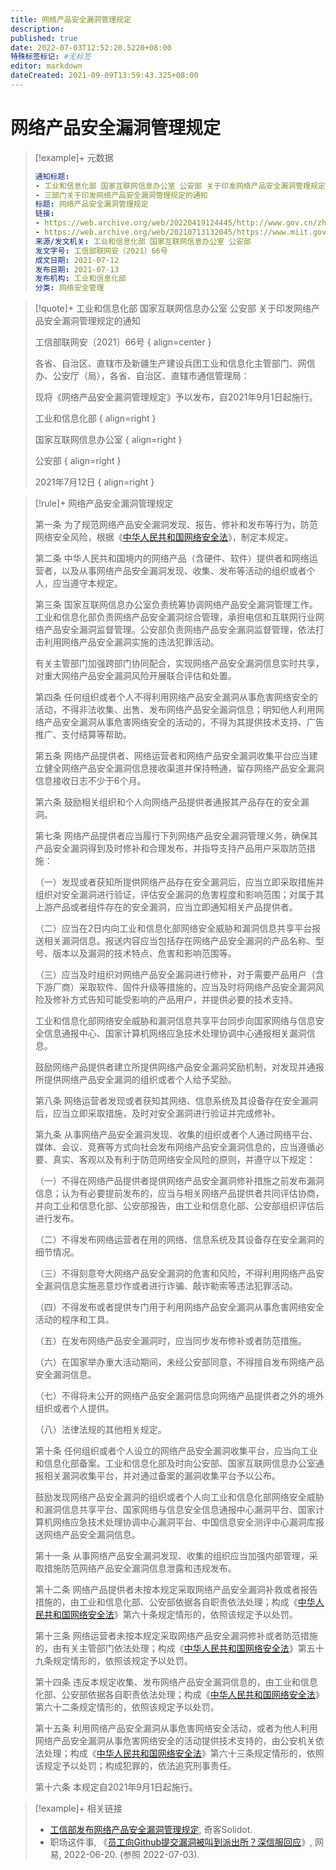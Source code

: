 ```yaml
---
title: 网络产品安全漏洞管理规定
description:
published: true
date: 2022-07-03T12:52:20.5220+08:00
特殊标签标记: #无标签
editor: markdown
dateCreated: 2021-09-09T13:59:43.325+08:00
---
```


# 网络产品安全漏洞管理规定

> [!example]+ 元数据
>
> ```YAML
> 通知标题:
> - 工业和信息化部 国家互联网信息办公室 公安部 关于印发网络产品安全漏洞管理规定的通知
> - 三部门关于印发网络产品安全漏洞管理规定的通知
> 标题: 网络产品安全漏洞管理规定
> 链接:
> - https://web.archive.org/web/20220419124445/http://www.gov.cn/zhengce/zhengceku/2021-07/14/content_5624965.htm
> - https://web.archive.org/web/20210713132045/https://www.miit.gov.cn/jgsj/waj/wjfb/art/2021/art_96c2d3de7a6f400ea1d8522b7893db7a.html
> 来源/发文机关: 工业和信息化部 国家互联网信息办公室 公安部
> 发文字号: 工信部联网安〔2021〕66号
> 成文日期: 2021-07-12
> 发布日期: 2021-07-13
> 发布机构: 工业和信息化部
> 分类: 网络安全管理
> ```

> [!quote]+ 工业和信息化部 国家互联网信息办公室 公安部 关于印发网络产品安全漏洞管理规定的通知
>
> 工信部联网安〔2021〕66号
> { align=center }
>
> 各省、自治区、直辖市及新疆生产建设兵团工业和信息化主管部门、网信办、公安厅（局），各省、自治区、直辖市通信管理局：
>
> 现将《网络产品安全漏洞管理规定》予以发布，自2021年9月1日起施行。
>
> 工业和信息化部
> { align=right }
>
> 国家互联网信息办公室
> { align=right }
>
> 公安部
> { align=right }
>
> 2021年7月12日
> { align=right }

> [!rule]+ 网络产品安全漏洞管理规定
>
> 第一条 为了规范网络产品安全漏洞发现、报告、修补和发布等行为，防范网络安全风险，根据《[中华人民共和国网络安全法](/rule/普通法律/中华人民共和国网络安全法.md)》，制定本规定。
>
> 第二条 中华人民共和国境内的网络产品（含硬件、软件）提供者和网络运营者，以及从事网络产品安全漏洞发现、收集、发布等活动的组织或者个人，应当遵守本规定。
>
> 第三条 国家互联网信息办公室负责统筹协调网络产品安全漏洞管理工作。工业和信息化部负责网络产品安全漏洞综合管理，承担电信和互联网行业网络产品安全漏洞监督管理。公安部负责网络产品安全漏洞监督管理，依法打击利用网络产品安全漏洞实施的违法犯罪活动。
>
> 有关主管部门加强跨部门协同配合，实现网络产品安全漏洞信息实时共享，对重大网络产品安全漏洞风险开展联合评估和处置。
>
> 第四条 任何组织或者个人不得利用网络产品安全漏洞从事危害网络安全的活动，不得非法收集、出售、发布网络产品安全漏洞信息；明知他人利用网络产品安全漏洞从事危害网络安全的活动的，不得为其提供技术支持、广告推广、支付结算等帮助。
>
> 第五条 网络产品提供者、网络运营者和网络产品安全漏洞收集平台应当建立健全网络产品安全漏洞信息接收渠道并保持畅通，留存网络产品安全漏洞信息接收日志不少于6个月。
>
> 第六条 鼓励相关组织和个人向网络产品提供者通报其产品存在的安全漏洞。
>
> 第七条 网络产品提供者应当履行下列网络产品安全漏洞管理义务，确保其产品安全漏洞得到及时修补和合理发布，并指导支持产品用户采取防范措施：
>
> （一）发现或者获知所提供网络产品存在安全漏洞后，应当立即采取措施并组织对安全漏洞进行验证，评估安全漏洞的危害程度和影响范围；对属于其上游产品或者组件存在的安全漏洞，应当立即通知相关产品提供者。
>
> （二）应当在2日内向工业和信息化部网络安全威胁和漏洞信息共享平台报送相关漏洞信息。报送内容应当包括存在网络产品安全漏洞的产品名称、型号、版本以及漏洞的技术特点、危害和影响范围等。
>
> （三）应当及时组织对网络产品安全漏洞进行修补，对于需要产品用户（含下游厂商）采取软件、固件升级等措施的，应当及时将网络产品安全漏洞风险及修补方式告知可能受影响的产品用户，并提供必要的技术支持。
>
> 工业和信息化部网络安全威胁和漏洞信息共享平台同步向国家网络与信息安全信息通报中心、国家计算机网络应急技术处理协调中心通报相关漏洞信息。
>
> 鼓励网络产品提供者建立所提供网络产品安全漏洞奖励机制，对发现并通报所提供网络产品安全漏洞的组织或者个人给予奖励。
>
> 第八条 网络运营者发现或者获知其网络、信息系统及其设备存在安全漏洞后，应当立即采取措施，及时对安全漏洞进行验证并完成修补。
>
> 第九条 从事网络产品安全漏洞发现、收集的组织或者个人通过网络平台、媒体、会议、竞赛等方式向社会发布网络产品安全漏洞信息的，应当遵循必要、真实、客观以及有利于防范网络安全风险的原则，并遵守以下规定：
>
> （一）不得在网络产品提供者提供网络产品安全漏洞修补措施之前发布漏洞信息；认为有必要提前发布的，应当与相关网络产品提供者共同评估协商，并向工业和信息化部、公安部报告，由工业和信息化部、公安部组织评估后进行发布。
>
> （二）不得发布网络运营者在用的网络、信息系统及其设备存在安全漏洞的细节情况。
>
> （三）不得刻意夸大网络产品安全漏洞的危害和风险，不得利用网络产品安全漏洞信息实施恶意炒作或者进行诈骗、敲诈勒索等违法犯罪活动。
>
> （四）不得发布或者提供专门用于利用网络产品安全漏洞从事危害网络安全活动的程序和工具。
>
> （五）在发布网络产品安全漏洞时，应当同步发布修补或者防范措施。
>
> （六）在国家举办重大活动期间，未经公安部同意，不得擅自发布网络产品安全漏洞信息。
>
> （七）不得将未公开的网络产品安全漏洞信息向网络产品提供者之外的境外组织或者个人提供。
>
> （八）法律法规的其他相关规定。
>
> 第十条 任何组织或者个人设立的网络产品安全漏洞收集平台，应当向工业和信息化部备案。工业和信息化部及时向公安部、国家互联网信息办公室通报相关漏洞收集平台，并对通过备案的漏洞收集平台予以公布。
>
> 鼓励发现网络产品安全漏洞的组织或者个人向工业和信息化部网络安全威胁和漏洞信息共享平台、国家网络与信息安全信息通报中心漏洞平台、国家计算机网络应急技术处理协调中心漏洞平台、中国信息安全测评中心漏洞库报送网络产品安全漏洞信息。
>
> 第十一条 从事网络产品安全漏洞发现、收集的组织应当加强内部管理，采取措施防范网络产品安全漏洞信息泄露和违规发布。
>
> 第十二条 网络产品提供者未按本规定采取网络产品安全漏洞补救或者报告措施的，由工业和信息化部、公安部依据各自职责依法处理；构成《[中华人民共和国网络安全法](/rule/普通法律/中华人民共和国网络安全法.md)》第六十条规定情形的，依照该规定予以处罚。
>
> 第十三条 网络运营者未按本规定采取网络产品安全漏洞修补或者防范措施的，由有关主管部门依法处理；构成《[中华人民共和国网络安全法](/rule/普通法律/中华人民共和国网络安全法.md)》第五十九条规定情形的，依照该规定予以处罚。
>
> 第十四条 违反本规定收集、发布网络产品安全漏洞信息的，由工业和信息化部、公安部依据各自职责依法处理；构成《[中华人民共和国网络安全法](/rule/普通法律/中华人民共和国网络安全法.md)》第六十二条规定情形的，依照该规定予以处罚。
>
> 第十五条 利用网络产品安全漏洞从事危害网络安全活动，或者为他人利用网络产品安全漏洞从事危害网络安全的活动提供技术支持的，由公安机关依法处理；构成《[中华人民共和国网络安全法](/rule/普通法律/中华人民共和国网络安全法.md)》第六十三条规定情形的，依照该规定予以处罚；构成犯罪的，依法追究刑事责任。
>
> 第十六条 本规定自2021年9月1日起施行。

> [!example]+ 相关链接
>
> +   [工信部发布网络产品安全漏洞管理规定](https://web.archive.org/web/20210713132045/https://www.solidot.org/story?sid=68271), 奇客Solidot.
> +   职场这件事, 《[员工向Github提交漏洞被叫到派出所？深信服回应](https://web.archive.org/web/20220701094150/https://www.163.com/dy/article/HAB5QI2F0517N211.html)》, 网易, 2022-06-20. (参照 2022-07-03).
